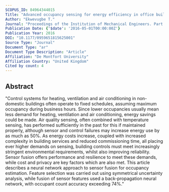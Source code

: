 ```yaml
---
SCOPUS_ID: 84964344015
Title: "Advanced occupancy sensing for energy efficiency in office buildings"
Author: "Ekwevugbe T."
Journal: "Proceedings of the Institution of Mechanical Engineers. Part I: Journal of Systems and Control Engineering"
Publication Date: {'$date': '2016-05-01T00:00:00Z'}
Publication Year: 2016
DOI: "10.1177/0959651815625001"
Source Type: "Journal"
Document Type: "ar"
Document Type Description: "Article"
Affiliation: "De Montfort University"
Affiliation Country: "United Kingdom"
Cited by count: 4
---
```


## Abstract
"Control systems for heating, ventilation and air conditioning in non-domestic buildings often operate to fixed schedules, assuming maximum occupancy during business hours. Since lower occupancies usually mean less demand for heating, ventilation and air conditioning, energy savings could be made. Air quality sensing, often combined with temperature sensing, has performed sufficiently in the past for this if maintained properly, although sensor and control failures may increase energy use by as much as 50%. As energy costs increase, coupled with increased complexity in building services and reduced commissioning time, all placing ever higher demands on sensing, building controls must meet increasingly stringent environmental requirements, whilst also improving reliability. Sensor fusion offers performance and resilience to meet these demands, while cost and privacy are key factors which are also met. This article describes a neural network approach to sensor fusion for occupancy estimation. Feature selection was carried out using symmetrical uncertainty analysis, while fusion of sensor features used a back-propagation neural network, with occupant count accuracy exceeding 74%."
